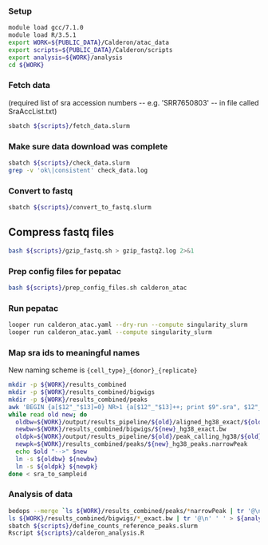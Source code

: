 

### Setup
```bash
module load gcc/7.1.0
module load R/3.5.1
export WORK=${PUBLIC_DATA}/Calderon/atac_data
export scripts=${PUBLIC_DATA}/Calderon/scripts
export analysis=${WORK}/analysis
cd ${WORK}
```



### Fetch data
(required list of sra accession numbers -- e.g. 'SRR7650803' -- in file called SraAccList.txt)
```bash
sbatch ${scripts}/fetch_data.slurm
```

### Make sure data download was complete
```bash
sbatch ${scripts}/check_data.slurm
grep -v 'ok\|consistent' check_data.log
```

### Convert to fastq
```bash
sbatch ${scripts}/convert_to_fastq.slurm
```

## Compress fastq files
```bash
bash ${scripts}/gzip_fastq.sh > gzip_fastq2.log 2>&1
```

### Prep config files for pepatac
```bash
bash ${scripts}/prep_config_files.sh calderon_atac
```

### Run pepatac
```bash
looper run calderon_atac.yaml --dry-run --compute singularity_slurm
looper run calderon_atac.yaml --compute singularity_slurm
```

### Map sra ids to meaningful names
New naming scheme is `{cell_type}_{donor}_{replicate}`
  ```bash
  mkdir -p ${WORK}/results_combined
  mkdir -p ${WORK}/results_combined/bigwigs
  mkdir -p ${WORK}/results_combined/peaks
  awk 'BEGIN {a[$12"_"$13]=0} NR>1 {a[$12"_"$13]++; print $9".sra", $12"_"$13"_"a[$12"_"$13]}' SraRunTable.txt > sra_to_sampleid
  while read old new; do
    oldbw=${WORK}/output/results_pipeline/${old}/aligned_hg38_exact/${old}_exact.bw
    newbw=${WORK}/results_combined/bigwigs/${new}_hg38_exact.bw
    oldpk=${WORK}/output/results_pipeline/${old}/peak_calling_hg38/${old}_peaks.narrowPeak
    newpk=${WORK}/results_combined/peaks/${new}_hg38_peaks.narrowPeak
    echo $old "-->" $new
    ln -s ${oldbw} ${newbw}
    ln -s ${oldpk} ${newpk}
  done < sra_to_sampleid
  ```

### Analysis of data
  ```bash
  bedops --merge `ls ${WORK}/results_combined/peaks/*narrowPeak | tr '@\n' ' '` > ${analysis}/merged_peaks.bed
  ls ${WORK}/results_combined/bigwigs/*_exact.bw | tr '@\n' ' ' > ${analysis}/paths_to_bigWigs.txt
  sbatch ${scripts}/define_counts_reference_peaks.slurm
  Rscript ${scripts}/calderon_analysis.R
  ```
